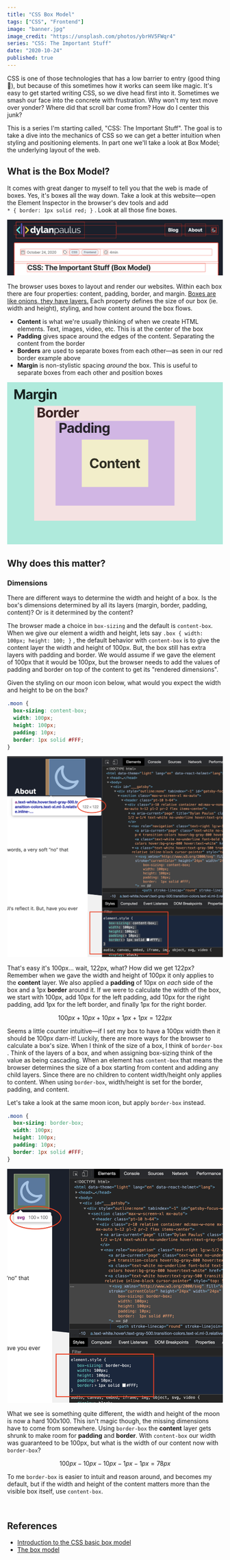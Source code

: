 ```yaml
---
title: "CSS Box Model"
tags: ["CSS", "Frontend"]
image: "banner.jpg"
image_credit: "https://unsplash.com/photos/ybrHV5FWqr4"
series: "CSS: The Important Stuff"
date: "2020-10-24"
published: true
---
```


CSS is one of those technologies that has a low barrier to entry (good thing 🎉), but because of this sometimes how it works can seem like magic. It's easy to get started writing CSS, so we dive head first into it. Sometimes we smash our face into the concrete with frustration. Why won't my text move over yonder? Where did that scroll bar come from? How do I center this junk?

This is a series I'm starting called, "CSS: The Important Stuff". The goal is to take a dive into the mechanics of CSS so we can get a better intuition when styling and positioning elements. In part one we'll take a look at Box Model; the underlying layout of the web.

## What is the Box Model?

It comes with great danger to myself to tell you that the web is made of boxes. Yes, it's boxes all the way down. Take a look at this website—open the Element Inspector in the browser's dev tools and add <br />`* { border: 1px solid red; }` . Look at all those fine boxes.

<div class="full-bleed">
  <img src="./css-box-model-red-boxes.png" alt="The dylanpaulus.com website with visible borders around each box element." />
</div>

The browser uses boxes to layout and render our websites. Within each box there are four properties: content, padding, border, and margin. [Boxes are like onions, they have layers.](https://youtu.be/-FtCTW2rVFM?t=44) Each property defines the size of our box (ie. width and height), styling, and how content around the box flows.

- **Content** is what we're usually thinking of when we create HTML elements. Text, images, video, etc. This is at the center of the box
- **Padding** gives space around the edges of the content. Separating the content from the border
- **Borders** are used to separate boxes from each other—as seen in our red border example above
- **Margin** is non-stylistic spacing _around_ the box. This is useful to separate boxes from each other and position boxes

![Showing the layout of content, padding, border, and margin to make up a box.](./css-box-model.png)

## Why does this matter?

### Dimensions

There are different ways to determine the width and height of a box. Is the box's dimensions determined by all its layers (margin, border, padding, content)? Or is it determined by the content?

The browser made a choice in `box-sizing` and the default is `content-box`. When we give our element a width and height, lets say `.box { width: 100px; height: 100; }` , the default behavior with `content-box` is to give the content layer the width and height of 100px. But, the box still has extra layers with padding and border. We would assume if we gave the element of 100px that it would be 100px, but the browser needs to add the values of padding and border on top of the content to get its "rendered dimensions".

Given the styling on our moon icon below, what would you expect the width and height to be on the box?

```css
.moon {
  box-sizing: content-box;
  width: 100px;
  height: 100px;
  padding: 10px;
  border: 1px solid #FFF;
}
```

![Showing a moon icon using box sizing content-box.](./css-box-model-content-box.png)

That's easy it's 100px... wait, 122px, what? How did we get 122px? Remember when we gave the width and height of 100px it only applies to the **content** layer. We also applied a **padding** of 10px on _each_ side of the box and a 1px **border** around it. If we were to calculate the width of the box, we start with 100px, add 10px for the left padding, add 10px for the right padding, add 1px for the left border, and finally 1px for the right border.

$$
100px + 10px + 10px + 1px + 1px = 122px
$$

Seems a little counter intuitive—if I set my box to have a 100px width then it should be 100px darn-it! Luckily, there are more ways for the browser to calculate a box's size. When I think of the size of a box, I think of `border-box` . Think of the layers of a box, and when assigning box-sizing think of the value as being cascading. When an element has `content-box` that means the browser determines the size of a box starting from content and adding any child layers. Since there are no children to content width/height only applies to content. When using `border-box`, width/height is set for the border, padding, and content.

Let's take a look at the same moon icon, but apply `border-box` instead.

```css
.moon {
  box-sizing: border-box;
  width: 100px;
  height: 100px;
  padding: 10px;
  border: 1px solid #FFF;
}
```

![Showing a moon icon using box sizing as border-box.](./css-box-model-border-box.png)

What we see is something quite different, the width and height of the moon is now a hard 100x100. This isn't magic though, the missing dimensions have to come from somewhere. Using `border-box` the **content** layer gets shrunk to make room for **padding** and **border**. With `content-box` our width was guaranteed to be 100px, but what is the width of our content now with `border-box`?

$$
100px - 10px - 10px - 1px - 1px = 78px
$$

To me `border-box` is easier to intuit and reason around, and becomes my default, but if the width and height of the content matters more than the visible box itself, use `content-box`.

<br />

## References

- [Introduction to the CSS basic box model](https://developer.mozilla.org/en-US/docs/Web/CSS/CSS_Box_Model/Introduction_to_the_CSS_box_model)
- [The box model](https://developer.mozilla.org/en-US/docs/Learn/CSS/Building_blocks/The_box_model)
